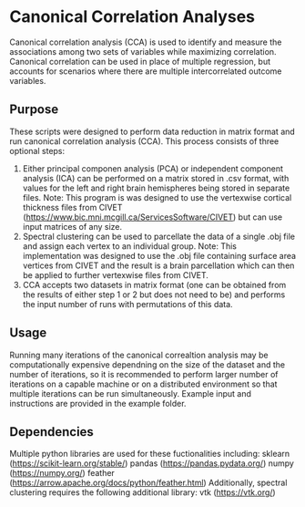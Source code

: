 # Canonical Correlation Analyses
Canonical correlation analysis (CCA) is used to identify and measure the associations among two sets of variables while maximizing correlation. Canonical correlation can be used in place of multiple regression, but accounts for scenarios where there are multiple intercorrelated outcome variables.

## Purpose
These scripts were designed to perform data reduction in matrix format and run canonical correlation analysis (CCA). This process consists of three optional steps:
  1. Either principal componen analysis (PCA) or independent component analysis (ICA) can be performed on a matrix stored in .csv format, with values for the left and right brain hemispheres being stored in separate files. Note: This program is was designed to use the vertexwise cortical thickness files from CIVET (https://www.bic.mni.mcgill.ca/ServicesSoftware/CIVET) but can use input matrices of any size.
  2. Spectral clustering can be used to parcellate the data of a single .obj file and assign each vertex to an individual group. Note: This implementation was designed to use the .obj file containing surface area vertices from CIVET and the result is a brain parcellation which can then be applied to further vertexwise files from CIVET.
  3. CCA accepts two datasets in matrix format (one can be obtained from the results of either step 1 or 2 but does not need to be) and performs the input number of runs with permutations of this data.

## Usage
Running many iterations of the canonical correaltion analysis may be computationally expensive dependning on the size of the dataset and the number of iterations, so it is recommended to perform larger number of iterations on a capable machine or on a distributed environment so that multiple iterations can be run simultaneously. Example input and instructions are provided in the example folder. 

## Dependencies 
Multiple python libraries are used for these fuctionalities including:
sklearn (https://scikit-learn.org/stable/)
pandas (https://pandas.pydata.org/)
numpy (https://numpy.org/)
feather (https://arrow.apache.org/docs/python/feather.html)
Additionally, spectral clustering requires the following additional library:
vtk (https://vtk.org/)
